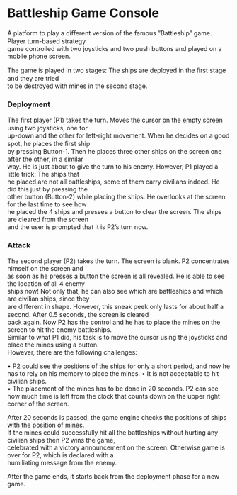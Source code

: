 # Battleship Game Console

A platform to play a diﬀerent version of the famous ”Battleship” game. Player turn-based strategy   
game controlled with two joysticks and two push buttons and played on a mobile phone screen.

The game is played in two stages: The ships are deployed in the ﬁrst stage and they are tried  
to be destroyed with mines in the second stage.

### Deployment

  The ﬁrst player (P1) takes the turn. Moves the cursor on the empty screen using two joysticks, one for  
up-down and the other for left-right movement. When he decides on a good spot, he places the ﬁrst ship  
by pressing Button-1. Then he places three other ships on the screen one after the other, in a similar  
way. He is just about to give the turn to his enemy. However, P1 played a little trick: The ships that  
he placed are not all battleships, some of them carry civilians indeed. He did this just by pressing the  
other button (Button-2) while placing the ships. He overlooks at the screen for the last time to see how  
he placed the 4 ships and presses a button to clear the screen. The ships are cleared from the screen   
and the user is prompted that it is P2’s turn now.

### Attack  

The second player (P2) takes the turn. The screen is blank. P2 concentrates himself on the screen and   
as soon as he presses a button the screen is all revealed. He is able to see the location of all 4 enemy   
ships now! Not only that, he can also see which are battleships and which are civilian ships, since they  
are diﬀerent in shape.
However, this sneak peek only lasts for about half a second. After 0.5 seconds, the screen is cleared   
back again. Now P2 has the control and he has to place the mines on the screen to hit the enemy battleships.  
Similar to what P1 did, his task is to move the cursor using the joysticks and place the mines using a button.  
However, there are the following challenges:  

• P2 could see the positions of the ships for only a short period, and now he has to rely on his memory to place the mines. • It is not acceptable to hit civilian ships.  
• The placement of the mines has to be done in 20 seconds. P2 can see how much time is left from the clock that counts down on the upper right corner of the screen.  

After 20 seconds is passed, the game engine checks the positions of ships with the position of mines.   
If the mines could successfully hit all the battleships without hurting any civilian ships then P2 wins the game,  
celebrated with a victory announcement on the screen. Otherwise game is over for P2, which is declared with a  
humiliating message from the enemy.  

After the game ends, it starts back from the deployment phase for a new game.  


